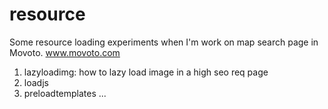 # resource
Some resource loading experiments when I'm work on map search page in Movoto.
www.movoto.com

1. lazyloadimg:  how to lazy load image in a high seo req page
2. loadjs
3. preloadtemplates
...
